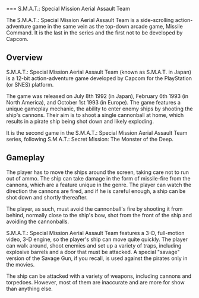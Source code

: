 
===
S.M.A.T.: Special Mission Aerial Assault Team

The S.M.A.T.: Special Mission Aerial Assault Team is a side-scrolling action-adventure game in the same vein as the top-down arcade game, Missile Command. It is the last in the series and the first not to be developed by Capcom.

## Overview

S.M.A.T.: Special Mission Aerial Assault Team (known as S.M.A.T. in Japan) is a 12-bit action-adventure game developed by Capcom for the PlayStation (or SNES) platform.

The game was released on July 8th 1992 (in Japan), February 6th 1993 (in North America), and October 1st 1993 (in Europe). The game features a unique gameplay mechanic, the ability to enter enemy ships by shooting the ship's cannons. Their aim is to shoot a single cannonball at home, which results in a pirate ship being shot down and likely exploding.

It is the second game in the S.M.A.T.: Special Mission Aerial Assault Team series, following S.M.A.T.: Secret Mission: The Monster of the Deep.

## Gameplay

The player has to move the ships around the screen, taking care not to run out of ammo. The ship can take damage in the form of missile-fire from the cannons, which are a feature unique in the genre. The player can watch the direction the cannons are fired, and if he is careful enough, a ship can be shot down and shortly thereafter.

The player, as such, must avoid the cannonball's fire by shooting it from behind, normally close to the ship's bow, shot from the front of the ship and avoiding the cannonballs.

S.M.A.T.: Special Mission Aerial Assault Team features a 3-D, full-motion video, 3-D engine, so the player's ship can move quite quickly. The player can walk around, shoot enemies and set up a variety of traps, including explosive barrels and a door that must be attacked. A special "savage" version of the Savage Gun, if you recall, is used against the pirates only in the movies.

The ship can be attacked with a variety of weapons, including cannons and torpedoes. However, most of them are inaccurate and are more for show than anything else.

